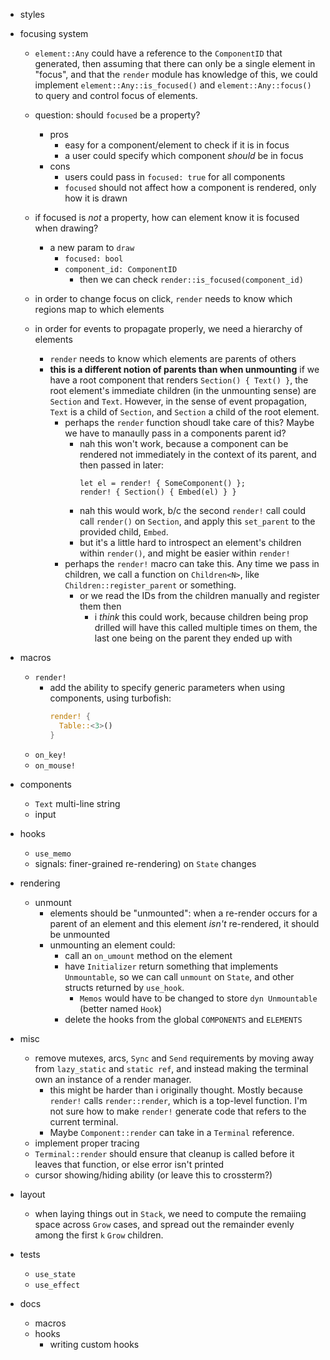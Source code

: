 - styles

- focusing system
  - `element::Any` could have a reference to the `ComponentID` that generated, then assuming that there can
    only be a single element in "focus", and that the `render` module has knowledge of this, we could implement
    `element::Any::is_focused()` and `element::Any::focus()` to query and control focus of elements.

  - question: should `focused` be a property?
      - pros
        - easy for a component/element to check if it is in focus
        - a user could specify which component _should_ be in focus
      - cons
        - users could pass in `focused: true` for all components
        - `focused` should not affect how a component is rendered, only how it is drawn

  - if focused is _not_ a property, how can element know it is focused when drawing?
    - a new param to `draw`
      - `focused: bool`
      - `component_id: ComponentID`
        - then we can check `render::is_focused(component_id)`

  - in order to change focus on click, `render` needs to know which regions map to which elements

  - in order for events to propagate properly, we need a hierarchy of elements
    - `render` needs to know which elements are parents of others
    - **this is a different notion of parents than when unmounting**
      if we have a root component that renders `Section() { Text() }`, the root element's immediate
      children (in the unmounting sense) are `Section` and `Text`. However, in the sense of event
      propagation, `Text` is a child of `Section`, and `Section` a child of the root element.
      - perhaps the `render` function shoudl take care of this? Maybe we have to manaully pass in a components parent id?
        - nah this won't work, because a component can be rendered not immediately in the context of its parent, and then
          passed in later:
          ```
          let el = render! { SomeComponent() };
          render! { Section() { Embed(el) } }
          ```
        - nah this would work, b/c the second `render!` call could call `render()` on `Section`, and apply this `set_parent`
          to the provided child, `Embed`.
        - but it's a little hard to introspect an element's children within `render()`, and might be easier within `render!`
      - perhaps the `render!` macro can take this. Any time we pass in children, we call a function on `Children<N>`, like
        `Children::register_parent` or something.
        - or we read the IDs from the children manually and register them then
          - i _think_ this could work, because children being prop drilled will have this called multiple times on them,
            the last one being on the parent they ended up with

- macros
  - `render!`
    - add the ability to specify generic parameters when using components, using turbofish:
      ```rust
      render! {
        Table::<3>()
      }
      ```
  - `on_key!`
  - `on_mouse!`

- components
  - `Text` multi-line string
  - input

- hooks
  - `use_memo`
  - signals: finer-grained re-rendering) on `State` changes

- rendering
  - unmount
    - elements should be "unmounted": when a re-render occurs for a parent of an element
      and this element _isn't_ re-rendered, it should be unmounted
    - unmounting an element could:
      - call an `on_umount` method on the element
      - have `Initializer` return something that implements `Unmountable`, so we can call `unmount` on
        `State`, and other structs returned by `use_hook`.
        - `Memos` would have to be changed to store `dyn Unmountable` (better named `Hook`)
      - delete the hooks from the global `COMPONENTS` and `ELEMENTS`

- misc
  - remove mutexes, arcs, `Sync` and `Send` requirements by moving away from `lazy_static` and `static ref`, and instead
    making the terminal own an instance of a render manager.
    - this might be harder than i originally thought. Mostly because `render!` calls `render::render`, which is a top-level function.
      I'm not sure how to make `render!` generate code that refers to the current terminal.
    - Maybe `Component::render` can take in a `Terminal` reference.
  - implement proper tracing
  - `Terminal::render` should ensure that cleanup is called before it leaves that function, or else error isn't printed
  - cursor showing/hiding ability (or leave this to crossterm?)

- layout
  - when laying things out in `Stack`, we need to compute the remaiing space across `Grow` cases, and spread out
    the remainder evenly among the first `k` `Grow` children.

- tests
  - `use_state`
  - `use_effect`

- docs
  - macros
  - hooks
    - writing custom hooks
